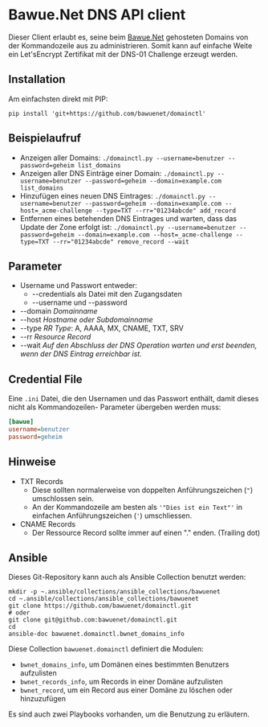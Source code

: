 Bawue.Net DNS API client
========================

Dieser Client erlaubt es, seine beim [Bawue.Net](https://www.bawue.net/) gehosteten Domains von der Kommandozeile aus zu administrieren.
Somit kann auf einfache Weite ein Let'sEncrypt Zertifikat mit der DNS-01 Challenge erzeugt werden.

Installation
------------

Am einfachsten direkt mit PIP:

`pip install 'git+https://github.com/bawuenet/domainctl'`


Beispielaufruf
--------------

 * Anzeigen aller Domains:
   `./domainctl.py --username=benutzer --password=geheim list_domains`
 * Anzeigen aller DNS Einträge einer Domain:
   `./domainctl.py --username=benutzer --password=geheim --domain=example.com list_domains`
 * Hinzufügen eines neuen DNS Eintrages:
   `./domainctl.py --username=benutzer --password=geheim --domain=example.com --host=_acme-challenge --type=TXT --rr="01234abcde" add_record`
 * Entfernen eines betehenden DNS Eintrages und warten, dass das Update der Zone erfolgt ist:
   `./domainctl.py --username=benutzer --password=geheim --domain=example.com --host=_acme-challenge --type=TXT --rr="01234abcde" remove_record --wait`


Parameter
---------

 * Username und Passwort entweder:
   * --credentials als Datei mit den Zugangsdaten
   * --username und --password
 * --domain _Domainname_
 * --host _Hostname oder Subdomainname_
 * --type _RR Type_: A, AAAA, MX, CNAME, TXT, SRV
 * --rr _Resource Record_
 * --wait _Auf den Abschluss der DNS Operation warten und erst beenden, wenn der DNS Eintrag erreichbar ist._

Credential File
---------------

Eine `.ini` Datei, die den Usernamen und das Passwort enthält, damit dieses nicht als Kommandozeilen-
Parameter übergeben werden muss:

```INI
[bawue]
username=benutzer
password=geheim
```

Hinweise
--------

 * TXT Records
   * Diese sollten normalerweise von doppelten Anführungszeichen (`"`) umschlossen sein.
   * An der Kommandozeile am besten als `'"Dies ist ein Text"'` in einfachen Anführungszeichen (`'`) umschliessen.
 * CNAME Records
   * Der Ressource Record sollte immer auf einen "." enden. (Trailing dot) 

Ansible
-------

Dieses Git-Repository kann auch als Ansible Collection benutzt werden:

```
mkdir -p ~.ansible/collections/ansible_collections/bawuenet
cd ~.ansible/collections/ansible_collections/bawuenet
git clone https://github.com/bawuenet/domainctl.git
# oder
git clone git@github.com:bawuenet/domainctl.git
cd
ansible-doc bawuenet.domainctl.bwnet_domains_info
```

Diese Collection `bawuenet.domainctl` definiert die Modulen:

* `bwnet_domains_info`, um Domänen eines bestimmten Benutzers aufzulisten
* `bwnet_records_info`, um Records in einer Domäne aufzulisten
* `bwnet_record`, um ein Record aus einer Domäne zu löschen oder hinzuzufügen

Es sind auch zwei Playbooks vorhanden, um die Benutzung zu erläutern.
